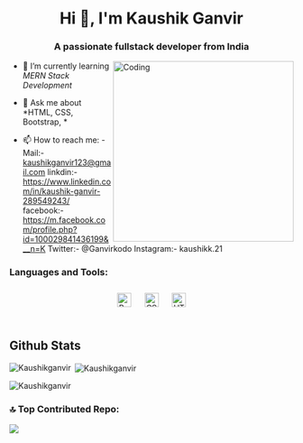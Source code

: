 <h1 align="center">Hi 👋, I'm Kaushik Ganvir</h1>
<h3 align="center">A passionate fullstack developer from India</h3>
<img align="right" alt="Coding" width="320" src="https://analyticsindiamag.com/wp-content/uploads/2018/12/developer-dribbble.gif">

- 🌱 I’m currently learning *MERN Stack Development*

- 💬 Ask me about *HTML, CSS, Bootstrap, *

- 📫 How to reach me:
-Mail:- kaushikganvir123@gmail.com
linkdin:- https://www.linkedin.com/in/kaushik-ganvir-289549243/
facebook:-https://m.facebook.com/profile.php?id=100029841436199&__n=K
Twitter:- @Ganvirkodo
Instagram:- kaushikk.21



<h3 align="left">Languages and Tools:</h3>
<div align="center">  
<a href="https://getbootstrap.com/docs/3.4/javascript/" target="_blank"><img style="margin: 10px" src="https://profilinator.rishav.dev/skills-assets/bootstrap-plain.svg" alt="Bootstrap" height="25" /></a>  
<a href="https://www.w3schools.com/css/" target="_blank"><img style="margin: 10px" src="https://profilinator.rishav.dev/skills-assets/css3-original-wordmark.svg" alt="CSS3" height="25" /></a>  
<a href="https://en.wikipedia.org/wiki/HTML5" target="_blank"><img style="margin: 10px" src="https://profilinator.rishav.dev/skills-assets/html5-original-wordmark.svg" alt="HTML5" height="25" /></a>  
</div>  
<br/>  
 



## Github Stats 
<p><img align="left" src="https://github-readme-stats.vercel.app/api/top-langs?username=Kaushikganvir&show_icons=true&locale=en&layout=compact&theme=radical" alt="Kaushikganvir" /></p>
<p>&nbsp;<img align="center" src="https://github-readme-stats.vercel.app/api?username=Kaushikganvir&show_icons=true&locale=en&theme=radical" alt="Kaushikganvir" /></p>
<p><img align="center" src="https://github-readme-streak-stats.herokuapp.com/?user=Kaushikganvir&theme=radical" alt="Kaushikganvir" /></p>

<h3 align="left">🔝 Top Contributed Repo:</h3>

![](https://github-contributor-stats.vercel.app/api?username=Kaushikganvir&limit=5&theme=radical&combine_all_yearly_contributions=true)
